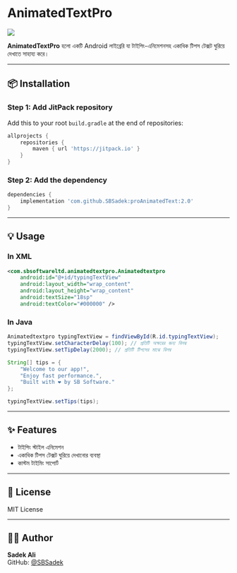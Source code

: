 # AnimatedTextPro

[![](https://jitpack.io/v/SBSadek/proAnimatedText.svg)](https://jitpack.io/#SBSadek/proAnimatedText)

**AnimatedTextPro** হলো একটি Android লাইব্রেরি যা টাইপিং-এনিমেশনসহ একাধিক টিপস টেক্সট ঘুরিয়ে দেখাতে সাহায্য করে।

---

## 📦 Installation

### Step 1: Add JitPack repository

Add this to your root `build.gradle` at the end of repositories:
```gradle
allprojects {
    repositories {
        maven { url 'https://jitpack.io' }
    }
}
```

### Step 2: Add the dependency

```gradle
dependencies {
    implementation 'com.github.SBSadek:proAnimatedText:2.0'
}
```

---

## 💡 Usage

### In XML
```xml
<com.sbsoftwareltd.animatedtextpro.Animatedtextpro
    android:id="@+id/typingTextView"
    android:layout_width="wrap_content"
    android:layout_height="wrap_content"
    android:textSize="18sp"
    android:textColor="#000000" />
```

### In Java
```java
Animatedtextpro typingTextView = findViewById(R.id.typingTextView);
typingTextView.setCharacterDelay(100); // প্রতিটি অক্ষরের জন্য বিলম্ব
typingTextView.setTipDelay(2000); // প্রতিটি টিপসের মাঝে বিলম্ব

String[] tips = {
    "Welcome to our app!",
    "Enjoy fast performance.",
    "Built with ❤️ by SB Software."
};

typingTextView.setTips(tips);
```

---

## ✨ Features

- টাইপিং স্টাইল এনিমেশন
- একাধিক টিপস টেক্সট ঘুরিয়ে দেখানোর ব্যবস্থা
- কাস্টম টাইমিং সাপোর্ট

---

## 📃 License

MIT License

---

## 👨‍💻 Author

**Sadek Ali**  
GitHub: [@SBSadek](https://github.com/SBSadek)
